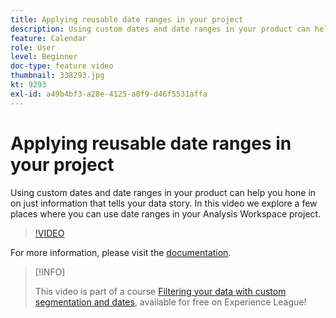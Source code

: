 ```yaml
---
title: Applying reusable date ranges in your project
description: Using custom dates and date ranges in your product can help you hone in on just information that tells your data story. In this video we explore a few places where you can use date ranges in your Analysis Workspace project.
feature: Calendar
role: User
level: Beginner
doc-type: feature video
thumbnail: 338293.jpg
kt: 9293
exl-id: a49b4bf3-a28e-4125-a8f9-d46f5531affa
---
```

# Applying reusable date ranges in your project

Using custom dates and date ranges in your product can help you hone in on just information that tells your data story. In this video we explore a few places where you can use date ranges in your Analysis Workspace project.

>[!VIDEO](https://video.tv.adobe.com/v/338293/?quality=12&learn=on)

For more information, please visit the [documentation](https://experienceleague.adobe.com/docs/analytics/analyze/analysis-workspace/components/calendar-date-ranges/calendar.html?lang=en).

>[!INFO]
>
> This video is part of a course [Filtering your data with custom segmentation and dates](https://experienceleague.adobe.com/?recommended=Analytics-U-1-2021.1.filterdata), available for free on Experience League!